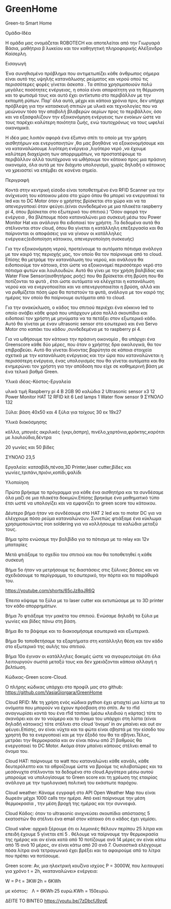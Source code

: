 # GreenHome
 

Green-to Smart Home

Ομάδα-Ιδέα

Η ομάδα μας ονομάζεται ROBOTECH και αποτελείται από την Γιωργαρά Βάσια, μαθήτρια β λυκείου και τον καθηγητική πληροφορικής Αλέξανδρο Καίσερλη.

Εισαγωγή

Ένα συνηθισμένο πρόβλημα που αντιμετωπίζει κάθε άνθρωπος σήμερα είναι αυτό της υψηλής κατανάλωσης ρεύματος και νερού οπού τις περισσότερες φορές γίνεται άσκοπα . Τα σπίτια χρησιμοποιούν πολύ μεγάλες ποσότητες ενέργειας, η οποία είναι απαραίτητη για τη θέρμανση και το φωτισμό τους και αυτό έχει αντίκτυπο στο περιβάλλον με την εκπομπή ρύπων. Παρ’ όλα αυτά, μέχρι και κάποια χρόνια πριν, δεν υπήρχε πρόβλεψη για την κατασκευή σπιτιών με υλικά και τεχνολογίες που να μειώνουν τόσο την αποβολή βλαβερών αερίων προς το περιβάλλον, όσο και να εξασφαλίζουν την εξοικονόμηση ενέργειας των ενοίκων ώστε να τους παρέχει καλύτερη ποιότητα ζωής, ενώ ταυτοχρόνως να τους ωφελεί οικονομικά.

Η ιδέα μας λοιπόν αφορά ένα έξυπνο σπίτι το οποίο με την χρήση αισθητήρων και ενεργοποιητών ,θα μας βοηθάνε να εξοικονομήσουμε και να καταναλώσουμε λιγότερη ενέργεια ,λιγότερο νερό ,να έχουμε καλύτερη διαχείριση των απορριμμάτων, να προστατέψουμε το περιβάλλον αλλά ταυτόχρονα να ωθήσουμε τον κάτοικο προς μια πράσινη οικονομία, όλα αυτά με τον διάχυτο υπολογισμό, χωρίς δηλαδή ο κάτοικος να χρειαστεί να επέμβει σε κανένα σημείο.

Περιγραφή

Κοντά στην κεντρική είσοδο είναι τοποθετημένο ένα RFID Scanner για την ανίχνευση του κάτοικου μέσα στο χώρο όπου θα μπορεί να ενεργοποιεί τα led και το DC Motor όταν ο χρήστης βρίσκεται στο χώρο και να τα απενεργοποιεί όταν φεύγει.(είναι συνδεδεμένο με μια πλακέτα raspberry pi 4, όπου βρίσκεται στο εξωτερικό του σπιτιού.) ‘Όσον αφορά την ενέργεια , θα βλέπουμε πόσο καταναλώνει μια συσκευή μέσω του Power Monitor Hat και ανάλογα θα ειδοποιεί τον χρήστη .Τα δεδομένα αυτά θα στέλνονται στον cloud, όπου θα γίνεται η κατάλληλη επεξεργασία και θα παίρνονται οι αποφάσεις για να γίνουν οι κατάλληλες ενέργειες(ειδοποίηση κάτοικου, απενεργοποίηση συσκευής)

Για την εξοικονόμηση νερού, προτείνουμε το αυτόματο πότισμα ανάλογα με τον καιρό της περιοχής μας, τον οποίο θα τον παίρνουμε από το cloud. Επίσης θα μετράμε την κατανάλωση του νερού, και ανάλογα θα ειδοποιούμε τον κάτοικο, έτσι ώστε να εξοικονομεί περισσότερο νερό στο πότισμα φυτών και λουλουδιών. Αυτό θα γίνει με την χρήση βαλβίδας και Water Flow Sensor(αισθητήρας ροής) που θα βρίσκεται στη βρύση που θα ποτίζονται τα φυτά , έτσι ώστε αυτόματα να ελέγχεται η κατανάλωση νερού και να ενεργοποιείται και να απενεργοποιείται η βρύση, αλλά και να ρυθμίζεται πόση ώρα θα ποτιστούν τα φυτά, ανάλογα με τον καιρό της ημέρας τον οποίο θα παίρνουμε αυτόματα από το cloud.

Για την ανακύκλωση, ο κάδος του σπιτιού περιέχει ένα κόκκινο led το οποίο ανάβει κάθε φορά που υπάρχουν μέσα πολλά σκουπίδια και ειδοποιεί τον χρήστη με μηνύματα να τα πετάξει στον εξωτερικό κάδο. Αυτό θα γίνεται με έναν ultrasonic sensor στο εσωτερικό και ένα Servo Motor στο καπάκι του κάδου ,συνδεδεμένα με το raspberry pi 4.

Για να ωθήσουμε τον κάτοικο την πράσινη οικονομία , θα υπάρχει ένα Greenscore κάθε δύο μέρες, που όταν ο χρήστης δρα οικολογικά, θα τον επιβραβεύει. Αυτό θα γίνεται δίνοντας βαρύτητα σε κάποια στοιχεία σχετικά με την κατανάλωση ενέργειας και την ώρα που καταναλώνεται η περισσότερη ενέργεια, ένας υπολογισμός που θα γίνεται αυτόματα και θα ενημερώνει τον χρήστη για την απόδοση που είχε σε καθημερινή βάση με ένα τελικό βαθμό Green.

Υλικά ιδέας-Κόστος-Εργαλεία

υλικά	τιμή
Raspberry pi 4 B 2GB	90
καλώδια	2
Ultrasonic sensor x3	12
Power Monitor HAT	12
RFID kit	6
Led lamps	1
Water flow sensor	9
ΣΥΝΟΛΟ	132




Ξύλα: βάση 40x50 και 4 ξύλα για τοίχους 30 εκ 19x27

Υλικά διακόσμησης  	 

	



κόλλα, μπογιές ακριλικές (γκρι,άσπρη), πινέλο,χαρτόνια,φράκτης,καρότσι με λουλούδια,δέντρα







	



20 γωνίες και 50 βίδες




ΣΥΝΟΛΟ 23,5

	


	


	


	


	


	





Εργαλεία: κατσαβίδι,πένσα,3D Printer,laser cutter,βίδες και γωνίες,τριπάνι,πριόνι,κοπίδι,ψαλίδι







Υλοποίηση

Πρώτα βρήκαμε το πρόγραμμα για κάθε ένα αισθητήρα και τα συνδέσαμε όλα μαζί σε μια πλακέτα δοκιμών.Επίσης βρηκάμε ένα μαθηματικό τύπο έτσι ωστέ να υπολογίζει και να εμφανίζει το green score του κάτοικου.













Δέυτερο βήμα ήταν να συνδέσουμε στο HAT 2 led και το motor DC για να ελέγχουμε πόσο ρεύμα καταναλώνουν. Συνεπώς φτιάξαμε ένα κύκλωμα χρησιμοποιώντας iron soldering για να κολλήσουμε τα καλώδια μεταξύ τους.

Βήμα τρίτο ενώσαμε την βαλβίδα για το πότισμα με το relay και 12v μπαταρίες

Μετά φτιάξαμε το σχεδίο του σπιτιού και που θα τοποθετηθεί η κάθε συσκευή










Βήμα 5ο ήταν να μετρήσουμε τις διαστάσεις στις ξύλινες βάσεις και να σχεδιάσουμε το περίγραμμα, το εσωτερικό, την πόρτα και τα παράθυρά του.

https://youtube.com/shorts/65cJz8qJR6Q




Έπειτα κόψαμε τα ξύλα με το laser cutter και εκτυπώσαμε με το 3D printer τον κάδο απορρημάτων.




Βήμα 7ο φτιάξαμε την μακέτα του σπιτιού. Ενώσαμε δηλαδή τα ξύλα με γωνίες και βίδες πάνω στη βάση.




Βήμα 8ο το βάψαμε και το διακοσμήσαμε εσωτερικά και εξωτερικά.




Βήμα 9ο τοποθετήσαμε τα εξαρτήματα στη κατάλληλη θέση και τον κάδο στο εξωτερικό της αυλής του σπιτιού.




Βήμα 10ο έγιναν οι κατάλληλες δοκιμές ώστε να σιγουρευτούμε ότι όλα λειτουργούν σωστά μεταξύ τους και δεν χρειάζονται κάποια αλλαγή η βελτίωση.




Κώδικας-Green score-Cloud.

Ο πλήρης κώδικας υπάρχει στο προφίλ μας στο github: https://github.com/VasiaGiorgara/GreenHome

Cloud RFID: Με τη χρήση ενός κώδικα python έχει φτιαχτεί μια λίστα με τα ονόματα που μπορούν να έχουν πρόσβαση στο σπίτι. Αν το rfid αναγνωρίσει κοντά του ένα rfid τσιπάκι (μέσω κλειδιού η κάρτας) τότε το σκανάρει και αν το νούμερο και το όνομα του υπάρχει στη λίστα (είναι δηλαδή κάτοικος) τότε στέλνει στο cloud ‘όνομα’ in αν μπαίνει και out αν φέυγει.Επίσης, αν είναι νύχτα και τα φώτα είναι σβηστά με την είσοδο του χρηστή θα τα ενεργοποιεί και με την έξοδό του θα τα σβήνει.Τέλος, μετράει την θερμοκρασία και αν είναι πάνω από 21 βαθμούς θα ενεργοποιεί το DC Motor. Ακόμα όταν μπαίνει κάποιος στέλνει email το όνομα του.




Cloud HAT: παίρνουμε τα watt που καταναλώνει κάθε κανάλι, κάθε δευτερόλεπτο και τα αθροίζουμε ώστε να βρούμε τις κιλοβατώρες και τα μεσάνυχτα στέλνονται τα δεδομένα στο cloud.Αργότερα μέσω αυτού μπορούμε να υπολογίσουμε το Green score και τη χρέωση της εταιρίας ανάλογα με την τιμολογιακή πολιτική του εκάστωτε παρόχου.

Cloud weather: Κάναμε εγγραφή στο API Open Weather Map που είναι δωρεάν μέχρι 1000 calls την ημέρα. Από εκεί παίρνουμε την μέση θερμοκρασία , την μέση βροχή της ημέρας και την συννεφιά.

Cloud Κάδος: όταν το ultrasonic ανιχνεύσει σκουπίδια απόστασης 5 εκατοστών θα στέλνει ένα email στον κάτοικο ότι ο κάδος έχει γεμίσει.

Cloud valve: αρχικά ξέρουμε ότι οι λεμονιές θέλουν περίπου 25 λίτρα και επειδή έχουμε 5 γίνεται επί 5 . θέλουμε να παίρνουμε την θερμοκρασία της ημέρας και αν είναι κατά από 10 ποτίζουμε ανά 14 μέρες αν είναι κάτω από 15 ανά 10 μέρες, αν είναι κάτω από 20 ανά 7. Ουσιαστικά ελέγχουμε πόσα λίτρα ανά τετραγωνικό έχει βρέξει και τα αφαιρούμε από το λίτρα που πρέπει να ποτίσουμε.




Green score: Αν, μια ηλεκτρική κουζίνα ισχύος Ρ = 3000W, που λειτουργεί για χρόνο t = 2h, «καταναλώνει» ενέργεια:




W = P·t = 3KW·2h = 6KWh




με κόστος:   Λ = 6KWh·25 ευρώ.KWh = 150ευρώ.

ΔΕΙΤΕ ΤΟ ΒΙΝΤΕΟ
https://youtu.be/7zDbcfJ9zgE











